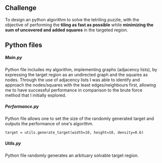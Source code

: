 
## Challenge 
To design an python algorithm to solve the tetriling puzzle, with the objective of performing the **tiling as fast as possible** while **minimizing the sum of uncovered and added squares** in the targeted region. 
 
## Python files

##### *Main.py* 

Python file includes my algorithm, implementing graphs (adjacency lists), by expressing the target region as an undirected graph and the squares as nodes. Through the use of adjacency lists I was able to identify and approach the nodes/squares with the least edges/neighbours first, allowing me to have successful performance in comparison to the brute force method that I initially explored.

##### *Performance.py*

Python file allows one to set the size of the randomly generated target and outputs the performance of one's algorithm.

 ```
 target = utils.generate_target(width=10, height=10, density=0.6)
 ```

##### *Utils.py*

Python file randomly generates an arbituary solvable target region.
